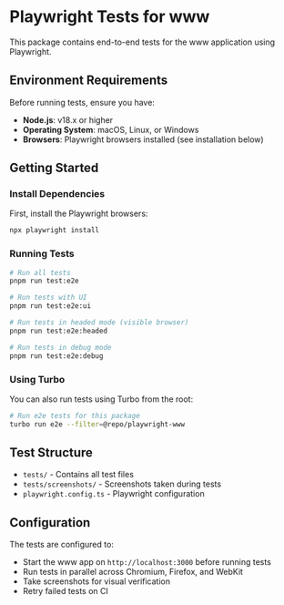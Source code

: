 # Playwright Tests for www

This package contains end-to-end tests for the www application using Playwright.

## Environment Requirements

Before running tests, ensure you have:

- **Node.js**: v18.x or higher
- **Operating System**: macOS, Linux, or Windows
- **Browsers**: Playwright browsers installed (see installation below)

## Getting Started

### Install Dependencies

First, install the Playwright browsers:

```bash
npx playwright install
```

### Running Tests

```bash
# Run all tests
pnpm run test:e2e

# Run tests with UI
pnpm run test:e2e:ui

# Run tests in headed mode (visible browser)
pnpm run test:e2e:headed

# Run tests in debug mode
pnpm run test:e2e:debug
```

### Using Turbo

You can also run tests using Turbo from the root:

```bash
# Run e2e tests for this package
turbo run e2e --filter=@repo/playwright-www
```

## Test Structure

- `tests/` - Contains all test files
- `tests/screenshots/` - Screenshots taken during tests
- `playwright.config.ts` - Playwright configuration

## Configuration

The tests are configured to:
- Start the www app on `http://localhost:3000` before running tests
- Run tests in parallel across Chromium, Firefox, and WebKit
- Take screenshots for visual verification
- Retry failed tests on CI
